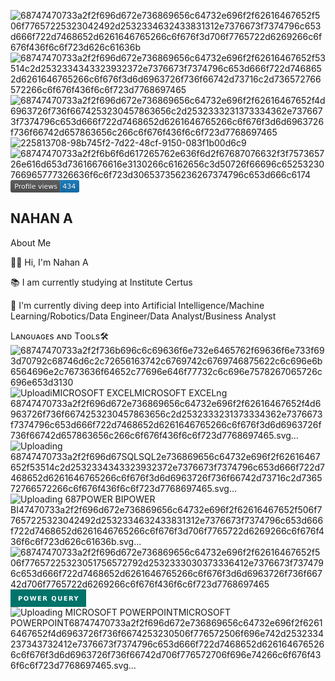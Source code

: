 ![68747470733a2f2f696d672e736869656c64732e696f2f62616467652f506f77657225323042492d2532334632433831312e7376673f7374796c653d666f722d7468652d6261646765266c6f676f3d706f7765722d6269266c6f676f436f6c6f723d626c61636b](https://github.com/user-attachments/assets/ac6035f8-7656-4f82-aa93-372be3ea2caf)![68747470733a2f2f696d672e736869656c64732e696f2f62616467652f53514c2d2532334343323932372e7376673f7374796c653d666f722d7468652d6261646765266c6f676f3d6d6963726f736f66742d73716c2d736572766572266c6f676f436f6c6f723d7768697465](https://github.com/user-attachments/assets/d1d3f7ac-7dde-480d-b6d4-db05aebc2613)![68747470733a2f2f696d672e736869656c64732e696f2f62616467652f4d6963726f736f6674253230457863656c2d2532333231373334362e7376673f7374796c653d666f722d7468652d6261646765266c6f676f3d6d6963726f736f66742d657863656c266c6f676f436f6c6f723d7768697465](https://github.com/user-attachments/assets/ea18c56d-6b10-446e-822a-c7cb703bc6f5)
![225813708-98b745f2-7d22-48cf-9150-083f1b00d6c9](https://github.com/user-attachments/assets/813999ab-c70d-4796-b54e-fc0cb5edf713)
![68747470733a2f2f6b6f6d617265762e636f6d2f67687076632f3f757365726e616d653d73616676616e3130266c6162656c3d50726f66696c65253230766965777326636f6c6f723d306537356236267374796c653d666c6174](https://github.com/user-attachments/assets/d1aa2aa8-f88b-41ad-8220-5cc1c5ef765f)
<svg xmlns="http://www.w3.org/2000/svg" width="110.2" height="20">
    <linearGradient id="b" x2="0" y2="100%">
        <stop offset="0" stop-color="#bbb" stop-opacity=".1"/>
        <stop offset="1" stop-opacity=".1"/>
    </linearGradient>
    <mask id="a">
        <rect width="110.2" height="20" rx="3" fill="#fff"/>
    </mask>
    <g mask="url(#a)">
        <rect width="79.2" height="20" fill="#555"/>
        <rect x="79.2" width="31" height="20" fill="#0e75b6"/>
        <rect width="110.2" height="20" fill="url(#b)"/>
    </g>
    <g fill="#fff" text-anchor="middle" font-family="DejaVu Sans,Verdana,Geneva,sans-serif" font-size="11">
        <text x="40.6" y="15" fill="#010101" fill-opacity=".3">Profile views</text>
        <text x="40.6" y="14">Profile views</text>
        <text x="93.7" y="15" fill="#010101" fill-opacity=".3">434</text>
        <text x="93.7" y="14">434</text>
    </g>
</svg>
## NAHAN A
 About Me

👨‍💻 Hi, I'm Nahan A

📚 I am currently studying at Institute Certus

🌱 I'm currently diving deep into Artificial Intelligence/Machine Learning/Robotics/Data Engineer/Data Analyst/Business Analyst

Lᴀɴɢᴜᴀɢᴇs ᴀɴᴅ Tᴏᴏʟs🛠️
![68747470733a2f2f736b696c6c69636f6e732e6465762f69636f6e733f693d70792c68746d6c2c72656163742c6769742c6769746875622c6c696e6b6564696e2c7673636f64652c77696e646f77732c6c696e7578267065726c696e653d3130](https://github.com/user-attachments/assets/61f41bba-0ad3-42c8-9e96-d06b70e714bb)
![Uploadi<svg xmlns="http://www.w3.org/2000/svg" width="147.75" height="28" role="img" aria-label="MICROSOFT EXCEL"><title>MICROSOFT EXCEL</title><g shape-rendering="crispEdges"><rect width="147.75" height="28" fill="#217346"/></g><g fill="#fff" text-anchor="middle" font-family="Verdana,Geneva,DejaVu Sans,sans-serif" text-rendering="geometricPrecision" font-size="100"><text transform="scale(.1)" x="738.75" y="175" textLength="1237.5" fill="#fff" font-weight="bold">MICROSOFT EXCEL</text></g></svg>ng 68747470733a2f2f696d672e736869656c64732e696f2f62616467652f4d6963726f736f6674253230457863656c2d2532333231373334362e7376673f7374796c653d666f722d7468652d6261646765266c6f676f3d6d6963726f736f66742d657863656c266c6f676f436f6c6f723d7768697465.svg…]()
![Uploading 68747470733a2f2f696d67<svg xmlns="http://www.w3.org/2000/svg" width="48.75" height="28" role="img" aria-label="SQL"><title>SQL</title><g shape-rendering="crispEdges"><rect width="48.75" height="28" fill="#cc2927"/></g><g fill="#fff" text-anchor="middle" font-family="Verdana,Geneva,DejaVu Sans,sans-serif" text-rendering="geometricPrecision" font-size="100"><text transform="scale(.1)" x="243.75" y="175" textLength="247.5" fill="#fff" font-weight="bold">SQL</text></g></svg>2e736869656c64732e696f2f62616467652f53514c2d2532334343323932372e7376673f7374796c653d666f722d7468652d6261646765266c6f676f3d6d6963726f736f66742d73716c2d736572766572266c6f676f436f6c6f723d7768697465.svg…]()
![Uploading 687<svg xmlns="http://www.w3.org/2000/svg" width="92" height="28" role="img" aria-label="POWER BI"><title>POWER BI</title><g shape-rendering="crispEdges"><rect width="92" height="28" fill="#f2c811"/></g><g fill="#fff" text-anchor="middle" font-family="Verdana,Geneva,DejaVu Sans,sans-serif" text-rendering="geometricPrecision" font-size="100"><text transform="scale(.1)" x="460" y="175" textLength="680" fill="#333" font-weight="bold">POWER BI</text></g></svg>47470733a2f2f696d672e736869656c64732e696f2f62616467652f506f77657225323042492d2532334632433831312e7376673f7374796c653d666f722d7468652d6261646765266c6f676f3d706f7765722d6269266c6f676f436f6c6f723d626c61636b.svg…]()
![68747470733a2f2f696d672e736869656c64732e696f2f62616467652f506f77657225323051756572792d2532333030373336412e7376673f7374796c653d666f722d7468652d6261646765266c6f676f3d6d6963726f736f66742d706f7765722d6269266c6f676f436f6c6f723d7768697465](https://github.com/user-attachments/assets/7d874373-2015-48c0-851d-91417ab85e2c)
<svg xmlns="http://www.w3.org/2000/svg" width="120.75" height="28" role="img" aria-label="POWER QUERY"><title>POWER QUERY</title><g shape-rendering="crispEdges"><rect width="120.75" height="28" fill="#00736a"/></g><g fill="#fff" text-anchor="middle" font-family="Verdana,Geneva,DejaVu Sans,sans-serif" text-rendering="geometricPrecision" font-size="100"><text transform="scale(.1)" x="603.75" y="175" textLength="967.5" fill="#fff" font-weight="bold">POWER QUERY</text></g></svg>
![Uploading <svg xmlns="http://www.w3.org/2000/svg" width="198" height="28" role="img" aria-label="MICROSOFT POWERPOINT"><title>MICROSOFT POWERPOINT</title><g shape-rendering="crispEdges"><rect width="198" height="28" fill="#b7472a"/></g><g fill="#fff" text-anchor="middle" font-family="Verdana,Geneva,DejaVu Sans,sans-serif" text-rendering="geometricPrecision" font-size="100"><text transform="scale(.1)" x="990" y="175" textLength="1740" fill="#fff" font-weight="bold">MICROSOFT POWERPOINT</text></g></svg>68747470733a2f2f696d672e736869656c64732e696f2f62616467652f4d6963726f736f6674253230506f776572506f696e742d2532334237343732412e7376673f7374796c653d666f722d7468652d6261646765266c6f676f3d6d6963726f736f66742d706f776572706f696e74266c6f676f436f6c6f723d7768697465.svg…]()





